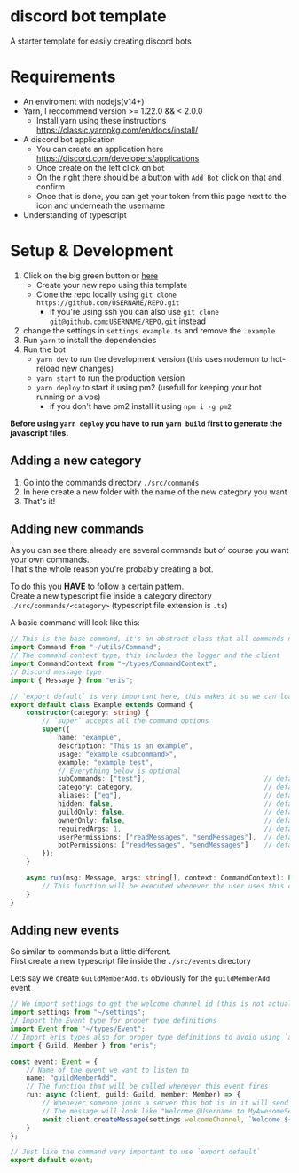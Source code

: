 # discord bot template
A starter template for easily creating discord bots

# Requirements
- An enviroment with nodejs(v14+)
- Yarn, I reccommend version >= 1.22.0 && < 2.0.0
    - Install yarn using these instructions https://classic.yarnpkg.com/en/docs/install/
- A discord bot application
    - You can create an application here https://discord.com/developers/applications
    - Once create on the left click on `bot`
    - On the right there should be a button with `Add Bot` click on that and confirm
    - Once that is done, you can get your token from this page next to the icon and underneath the username
- Understanding of typescript

# Setup & Development
1. Click on the big green button or [here](https://github.com/Pepijn98/discord-bot-template/generate)
    - Create your new repo using this template
    - Clone the repo locally using `git clone https://github.com/USERNAME/REPO.git`
        - If you're using ssh you can also use `git clone git@github.com:USERNAME/REPO.git` instead
2. change the settings in `settings.example.ts` and remove the `.example`
3. Run `yarn` to install the dependencies
4. Run the bot
    - `yarn dev` to run the development version (this uses nodemon to hot-reload new changes)
    - `yarn start` to run the production version
    - `yarn deploy` to start it using pm2 (usefull for keeping your bot running on a vps)
        - if you don't have pm2 install it using `npm i -g pm2`

**Before using `yarn deploy` you have to run `yarn build` first to generate the javascript files.**

## Adding a new category
1. Go into the commands directory `./src/commands`
2. In here create a new folder with the name of the new category you want
3. That's it!

## Adding new commands
As you can see there already are several commands but of course you want your own commands. \
That's the whole reason you're probably creating a bot.

To do this you **HAVE** to follow a certain pattern. \
Create a new typescript file inside a category directory `./src/commands/<category>` (typescript file extension is `.ts`)

A basic command will look like this:
```ts
// This is the base command, it's an abstract class that all commands need to extend
import Command from "~/utils/Command";
// The command context type, this includes the logger and the client
import CommandContext from "~/types/CommandContext";
// Discord message type
import { Message } from "eris";

// `export default` is very important here, this makes it so we can load the command
export default class Example extends Command {
    constructor(category: string) {
        // `super` accepts all the command options
        super({
            name: "example",
            description: "This is an example",
            usage: "example <subcommand>",
            example: "example test",
            // Everything below is optional
            subCommands: ["test"],                              // default: []
            category: category,                                 // default: "general"
            aliases: ["eg"],                                    // default: []
            hidden: false,                                      // default: false
            guildOnly: false,                                   // default: false
            ownerOnly: false,                                   // default: false
            requiredArgs: 1,                                    // default: 0
            userPermissions: ["readMessages", "sendMessages"],  // default: ["sendMessages"]
            botPermissions: ["readMessages", "sendMessages"]    // default: ["readMessages", "sendMessages"]
        });
    }

    async run(msg: Message, args: string[], context: CommandContext): Promise<void> {
        // This function will be executed whenever the user uses this command
    }
}
```

## Adding new events
So similar to commands but a little different. \
First create a new typescript file inside the `./src/events` directory

Lets say we create `GuildMemberAdd.ts` obviously for the `guildMemberAdd` event
```ts
// We import settings to get the welcome channel id (this is not actually in the code, this is just an example)
import settings from "~/settings";
// Import the Event type for proper type definitions
import Event from "~/types/Event";
// Import eris types also for proper type definitions to avoid using `any`
import { Guild, Member } from "eris";

const event: Event = {
    // Name of the event we want to listen to
    name: "guildMemberAdd",
    // The function that will be called whenever this event fires
    run: async (client, guild: Guild, member: Member) => {
        // Whenever someone joins a server this bot is in it will send a welcome message to the channel "defined" in settings
        // The message will look like "Welcome @Username to MyAwesomeServer, please read #rules"
        await client.createMessage(settings.welcomeChannel, `Welcome ${member.mention} to **${guild.name}**, please read <#12345678901234>`);
    }
};

// Just like the command very important to use `export default`
export default event;
```
